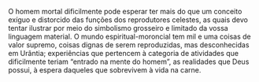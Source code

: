 ﻿O homem mortal dificilmente pode esperar ter mais do que um conceito exíguo e distorcido das funções dos reprodutores celestes, as quais devo tentar ilustrar por meio do simbolismo grosseiro e limitado da vossa linguagem material. O mundo espiritual-moroncial tem mil e uma coisas de valor supremo, coisas dignas de serem reproduzidas, mas desconhecidas em Urântia; experiências que pertencem à categoria de atividades que dificilmente teriam “entrado na mente do homem”, as realidades que Deus possui, à espera daqueles que sobrevivem à vida na carne.
